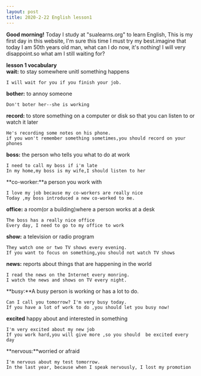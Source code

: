 ```yaml
---
layout: post
title: 2020-2-22 English lesson1
---
```

**Good morning!** Today I study at "sualearns.org" to learn English, This is my first day in this website, I'm sure this time I must try my best.imagine that today I am 50th years old man, what can I do now, it's nothing! I will very disappoint.so what am I still waiting for? <br>

**lesson 1 vocabulary** <br>
**wait:** to stay somewhere unitl something happens 

	I will wait for you if you finish your job.

**bother:** to annoy someone
	
	Don't boter her--she is working

**record:** to store something on a computer or disk so that you can listen to or watch it later

	He's recording some notes on his phone.
	if you won't remember something sometimes,you should record on your phones

**boss:** the person who tells you what to do at work

	I need to call my boss if i'm late
	In my home,my boss is my wife,I should listen to her

**co-worker:**a person you work with

	I love my job because my co-workers are really nice
	Today ,my boss introduced a new co-worked to me.

**office:** a room(or a building)where a person works at a desk

	The boss has a really nice office
	Every day, I need to go to my office to work

**show:** a television or radio program

	They watch one or two TV shows every evening.
	If you want to focus on something,you should not watch TV shows 

**news:** reports about things that are happening in the world

	I read the news on the Internet every monring.
	I watch the news and shows on TV every night.

**busy:**A busy person is working or has a lot to do.

	Can I call you tomorrow? I'm very busy today.
	If you have a lot of work to do ,you should let you busy now!

**excited** happy about and interested in something

	I'm very excited about my new job
	If you work hard,you will give more ,so you should  be excited every day

**nervous:**worried or afraid

	I'm nervous about my test tomorrow.
	In the last year, because when I speak nervously, I lost my promotion
